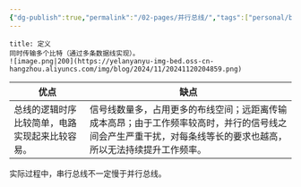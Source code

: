 ```yaml
---
{"dg-publish":true,"permalink":"/02-pages/并行总线/","tags":["personal/blog","计算机组成原理/总线"]}
---
```


```ad-info
title: 定义
同时传输多个比特（通过多条数据线实现）。
![image.png|200](https://yelanyanyu-img-bed.oss-cn-hangzhou.aliyuncs.com/img/blog/2024/11/20241120204859.png)

```

| 优点                      | 缺点                                                                              |
| ----------------------- | ------------------------------------------------------------------------------- |
| 总线的逻辑时序比较简单，电路实现起来比较容易。 | 信号线数量多，占用更多的布线空间；远距离传输成本高昂；由于工作频率较高时，并行的信号线之间会产生严重干扰，对每条线等长的要求也越高，所以无法持续提升工作频率。 |

实际过程中，串行总线不一定慢于并行总线。
